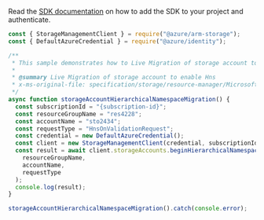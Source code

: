Read the [SDK documentation](https://github.com/Azure/azure-sdk-for-js/blob/%40azure%2Farm-storage_17.2.0/sdk/storage/arm-storage/README.md) on how to add the SDK to your project and authenticate.

```javascript
const { StorageManagementClient } = require("@azure/arm-storage");
const { DefaultAzureCredential } = require("@azure/identity");

/**
 * This sample demonstrates how to Live Migration of storage account to enable Hns
 *
 * @summary Live Migration of storage account to enable Hns
 * x-ms-original-file: specification/storage/resource-manager/Microsoft.Storage/stable/2021-09-01/examples/StorageAccountHierarchicalNamespaceMigration.json
 */
async function storageAccountHierarchicalNamespaceMigration() {
  const subscriptionId = "{subscription-id}";
  const resourceGroupName = "res4228";
  const accountName = "sto2434";
  const requestType = "HnsOnValidationRequest";
  const credential = new DefaultAzureCredential();
  const client = new StorageManagementClient(credential, subscriptionId);
  const result = await client.storageAccounts.beginHierarchicalNamespaceMigrationAndWait(
    resourceGroupName,
    accountName,
    requestType
  );
  console.log(result);
}

storageAccountHierarchicalNamespaceMigration().catch(console.error);
```
